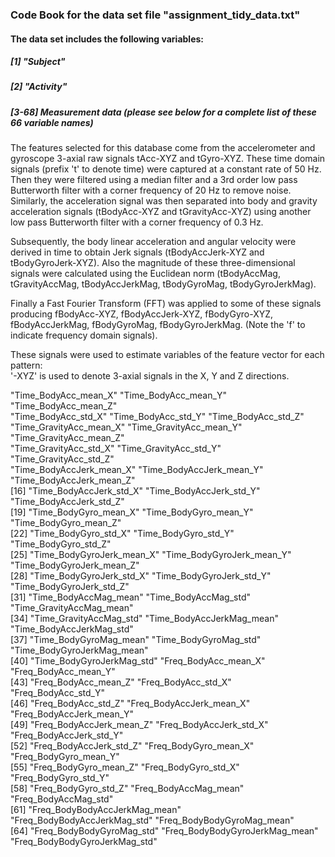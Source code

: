 ### Code Book for the data set file "assignment_tidy_data.txt"

#### The data set includes the following variables:

##### [1] "Subject"                       

##### [2] "Activity"

##### [3-68] Measurement data (please see below for a complete list of these 66 variable names) 

The features selected for this database come from the accelerometer and gyroscope 3-axial raw signals tAcc-XYZ and tGyro-XYZ. These time domain signals (prefix 't' to denote time) were captured at a constant rate of 50 Hz. Then they were filtered using a median filter and a 3rd order low pass Butterworth filter with a corner frequency of 20 Hz to remove noise. Similarly, the acceleration signal was then separated into body and gravity acceleration signals (tBodyAcc-XYZ and tGravityAcc-XYZ) using another low pass Butterworth filter with a corner frequency of 0.3 Hz. 

Subsequently, the body linear acceleration and angular velocity were derived in time to obtain Jerk signals (tBodyAccJerk-XYZ and tBodyGyroJerk-XYZ). Also the magnitude of these three-dimensional signals were calculated using the Euclidean norm (tBodyAccMag, tGravityAccMag, tBodyAccJerkMag, tBodyGyroMag, tBodyGyroJerkMag). 

Finally a Fast Fourier Transform (FFT) was applied to some of these signals producing fBodyAcc-XYZ, fBodyAccJerk-XYZ, fBodyGyro-XYZ, fBodyAccJerkMag, fBodyGyroMag, fBodyGyroJerkMag. (Note the 'f' to indicate frequency domain signals). 

These signals were used to estimate variables of the feature vector for each pattern:  
'-XYZ' is used to denote 3-axial signals in the X, Y and Z directions.

"Time_BodyAcc_mean_X"           "Time_BodyAcc_mean_Y"           "Time_BodyAcc_mean_Z"          
"Time_BodyAcc_std_X"            "Time_BodyAcc_std_Y"            "Time_BodyAcc_std_Z"           
"Time_GravityAcc_mean_X"        "Time_GravityAcc_mean_Y"        "Time_GravityAcc_mean_Z"       
"Time_GravityAcc_std_X"         "Time_GravityAcc_std_Y"         "Time_GravityAcc_std_Z"        
"Time_BodyAccJerk_mean_X"       "Time_BodyAccJerk_mean_Y"       "Time_BodyAccJerk_mean_Z"      
[16] "Time_BodyAccJerk_std_X"        "Time_BodyAccJerk_std_Y"        "Time_BodyAccJerk_std_Z"       
[19] "Time_BodyGyro_mean_X"          "Time_BodyGyro_mean_Y"          "Time_BodyGyro_mean_Z"         
[22] "Time_BodyGyro_std_X"           "Time_BodyGyro_std_Y"           "Time_BodyGyro_std_Z"          
[25] "Time_BodyGyroJerk_mean_X"      "Time_BodyGyroJerk_mean_Y"      "Time_BodyGyroJerk_mean_Z"     
[28] "Time_BodyGyroJerk_std_X"       "Time_BodyGyroJerk_std_Y"       "Time_BodyGyroJerk_std_Z"      
[31] "Time_BodyAccMag_mean"          "Time_BodyAccMag_std"           "Time_GravityAccMag_mean"      
[34] "Time_GravityAccMag_std"        "Time_BodyAccJerkMag_mean"      "Time_BodyAccJerkMag_std"      
[37] "Time_BodyGyroMag_mean"         "Time_BodyGyroMag_std"          "Time_BodyGyroJerkMag_mean"    
[40] "Time_BodyGyroJerkMag_std"      "Freq_BodyAcc_mean_X"           "Freq_BodyAcc_mean_Y"          
[43] "Freq_BodyAcc_mean_Z"           "Freq_BodyAcc_std_X"            "Freq_BodyAcc_std_Y"           
[46] "Freq_BodyAcc_std_Z"            "Freq_BodyAccJerk_mean_X"       "Freq_BodyAccJerk_mean_Y"      
[49] "Freq_BodyAccJerk_mean_Z"       "Freq_BodyAccJerk_std_X"        "Freq_BodyAccJerk_std_Y"       
[52] "Freq_BodyAccJerk_std_Z"        "Freq_BodyGyro_mean_X"          "Freq_BodyGyro_mean_Y"         
[55] "Freq_BodyGyro_mean_Z"          "Freq_BodyGyro_std_X"           "Freq_BodyGyro_std_Y"          
[58] "Freq_BodyGyro_std_Z"           "Freq_BodyAccMag_mean"          "Freq_BodyAccMag_std"          
[61] "Freq_BodyBodyAccJerkMag_mean"  "Freq_BodyBodyAccJerkMag_std"   "Freq_BodyBodyGyroMag_mean"    
[64] "Freq_BodyBodyGyroMag_std"      "Freq_BodyBodyGyroJerkMag_mean" "Freq_BodyBodyGyroJerkMag_std" 
